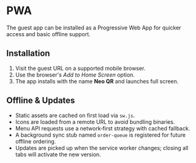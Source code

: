 # PWA

The guest app can be installed as a Progressive Web App for quicker access and
basic offline support.

## Installation

1. Visit the guest URL on a supported mobile browser.
2. Use the browser's *Add to Home Screen* option.
3. The app installs with the name **Neo QR** and launches full screen.

## Offline & Updates

* Static assets are cached on first load via `sw.js`.
* Icons are loaded from a remote URL to avoid bundling binaries.
* Menu API requests use a network‑first strategy with cached fallback.
* A background sync stub named `order-queue` is registered for future offline
  ordering.
* Updates are picked up when the service worker changes; closing all tabs will
  activate the new version.
